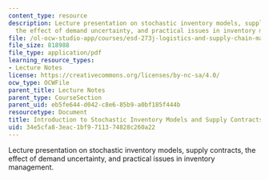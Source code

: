 ```yaml
---
content_type: resource
description: Lecture presentation on stochastic inventory models, supply contracts,
  the effect of demand uncertainty, and practical issues in inventory management.
file: /ol-ocw-studio-app/courses/esd-273j-logistics-and-supply-chain-management-fall-2009/34e5cfa83eac1bf9711374828c260a22_MITESD_273JF09_lec05.pdf
file_size: 818988
file_type: application/pdf
learning_resource_types:
- Lecture Notes
license: https://creativecommons.org/licenses/by-nc-sa/4.0/
ocw_type: OCWFile
parent_title: Lecture Notes
parent_type: CourseSection
parent_uid: eb5fe644-d042-c8e6-85b9-a0bf185f444b
resourcetype: Document
title: Introduction to Stochastic Inventory Models and Supply Contracts
uid: 34e5cfa8-3eac-1bf9-7113-74828c260a22
---
```

Lecture presentation on stochastic inventory models, supply contracts, the effect of demand uncertainty, and practical issues in inventory management.